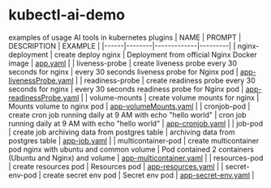 # kubectl-ai-demo
examples of usage AI tools in kubernetes plugins
| NAME | PROMPT | DESCRIPTION | EXAMPLE |
|------|--------|-------------|---------|
| nginx-deployment | create deploy nginx | Deployment from official Nginx Docker image | [app.yaml](/yaml/app.yaml) |
| liveness-probe | create liveness probe every 30 seconds for nginx | every 30 seconds liveness probe for Nginx pod  | [app-livenessProbe.yaml](/yaml/app-livenessProbe.yaml) |
| readiness-probe | create readiness probe every 30 seconds for nginx | every 30 seconds readiness probe for Nginx pod  | [app-readinessProbe.yaml](/yaml/app-readinessProbe.yaml) |
| volume-mounts | create volume mounts for nginx | Mounts volume to nginx pod | [app-volumeMounts.yaml](/yaml/app-volumeMounts.yaml) |
| cronjob-pod | create cron job running daily at 9 AM with echo "hello world" | cron job running daily at 9 AM with echo "hello world" | [app-cronjob.yaml](/yaml/app-cronjob.yaml) |
| job-pod | create job archiving data from postgres table | archiving data from postgres table | [app-job.yaml](/yaml/app-job.yaml) |
| multicontainer-pod | create multicontainer pod nginx with ubuntu and common volume | Pod contained 2 containers (Ubuntu and Nginx) and volume | [app-multicontainer.yaml](/yaml/app-multicontainer.yaml) |
| resources-pod | create resources pod | Resources pod | [app-resources.yaml](/yaml/app-resources.yaml) |
| secret-env-pod | create secret env pod | Secret env pod | [app-secret-env.yaml](/yaml/app-secret-env.yaml) |
